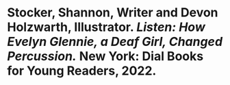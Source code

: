 # Stocker, Shannon, Writer  and Devon Holzwarth, Illustrator. *Listen: How Evelyn Glennie, a Deaf Girl, Changed Percussion.* New York: Dial Books for Young Readers, 2022.  


